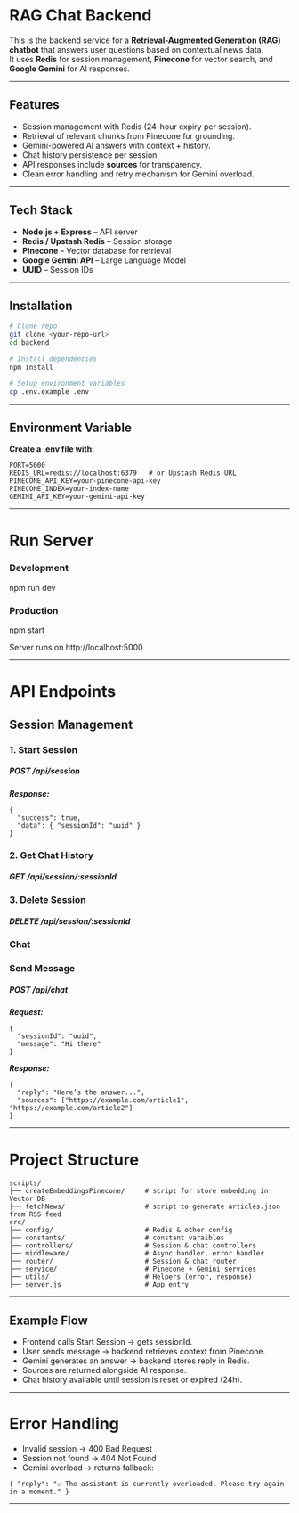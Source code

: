 # RAG Chat Backend

This is the backend service for a **Retrieval-Augmented Generation (RAG) chatbot** that answers user questions based on contextual news data.  
It uses **Redis** for session management, **Pinecone** for vector search, and **Google Gemini** for AI responses.

---

## Features

- Session management with Redis (24-hour expiry per session).
- Retrieval of relevant chunks from Pinecone for grounding.
- Gemini-powered AI answers with context + history.
- Chat history persistence per session.
- API responses include **sources** for transparency.
- Clean error handling and retry mechanism for Gemini overload.

---

## Tech Stack

- **Node.js + Express** – API server
- **Redis / Upstash Redis** – Session storage
- **Pinecone** – Vector database for retrieval
- **Google Gemini API** – Large Language Model
- **UUID** – Session IDs

---

## Installation

```bash
# Clone repo
git clone <your-repo-url>
cd backend

# Install dependencies
npm install

# Setup environment variables
cp .env.example .env
```
---
## Environment Variable
**Create a .env file with:**
```
PORT=5000
REDIS_URL=redis://localhost:6379   # or Upstash Redis URL
PINECONE_API_KEY=your-pinecone-api-key
PINECONE_INDEX=your-index-name
GEMINI_API_KEY=your-gemini-api-key
```
---
# Run Server
### Development
npm run dev
### Production
npm start

Server runs on http://localhost:5000

---

# API Endpoints

## Session Management
### 1. Start Session

##### POST /api/session
***Response:***
```
{
  "success": true,
  "data": { "sessionId": "uuid" }
}
```

### 2. Get Chat History

##### GET /api/session/:sessionId


### 3. Delete Session
##### DELETE /api/session/:sessionId

### Chat
### Send Message
##### POST /api/chat


***Request:***
```
{
  "sessionId": "uuid",
  "message": "Hi there"
}
```
***Response:***
```
{
  "reply": "Here’s the answer...",
  "sources": ["https://example.com/article1", "https://example.com/article2"]
}
```
---

# Project Structure
```
scripts/
├── createEmbeddingsPinecone/     # script for store embedding in Vector DB 
├── fetchNews/                    # script to generate articles.json from RSS feed 
src/
├── config/                       # Redis & other config
├── constants/                    # constant varaibles
├── controllers/                  # Session & chat controllers
├── middleware/                   # Async handler, error handler
├── router/                       # Session & chat router
├── service/                      # Pinecone + Gemini services
├── utils/                        # Helpers (error, response)
├── server.js                     # App entry
```
---
## Example Flow

- Frontend calls Start Session → gets sessionId.
- User sends message → backend retrieves context from Pinecone.
- Gemini generates an answer → backend stores reply in Redis.
- Sources are returned alongside AI response.
- Chat history available until session is reset or expired (24h).

---

# Error Handling

- Invalid session → 400 Bad Request
- Session not found → 404 Not Found
- Gemini overload → returns fallback:
```
{ "reply": "⚠️ The assistant is currently overloaded. Please try again in a moment." }
```

---